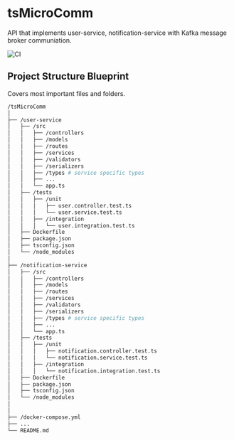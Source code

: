 # tsMicroComm

API that implements user-service, notification-service with Kafka message broker communiation.

![CI](https://github.com/TomJan533/tsMicroComm/actions/workflows/ci.yml/badge.svg)

## Project Structure Blueprint

Covers most important files and folders.

```bash
/tsMicroComm
│
├── /user-service
│   ├── /src
│   │   ├── /controllers
│   │   ├── /models
│   │   ├── /routes
│   │   ├── /services
│   │   ├── /validators
│   │   ├── /serializers
│   │   ├── /types # service specific types
│   │   ├── ...
│   │   └── app.ts
│   ├── /tests
│   │   ├── /unit
│   │   │   ├── user.controller.test.ts
│   │   │   └── user.service.test.ts
│   │   ├── /integration
│   │   │   └── user.integration.test.ts
│   ├── Dockerfile
│   ├── package.json
│   ├── tsconfig.json
│   └── /node_modules
│
├── /notification-service
│   ├── /src
│   │   ├── /controllers
│   │   ├── /models
│   │   ├── /routes
│   │   ├── /services
│   │   ├── /validators
│   │   ├── /serializers
│   │   ├── /types # service specific types
│   │   ├── ...
│   │   └── app.ts
│   ├── /tests
│   │   ├── /unit
│   │   │   ├── notification.controller.test.ts
│   │   │   └── notification.service.test.ts
│   │   ├── /integration
│   │   │   └── notification.integration.test.ts
│   ├── Dockerfile
│   ├── package.json
│   ├── tsconfig.json
│   └── /node_modules
│
│
├── /docker-compose.yml
├── ...
└── README.md
```